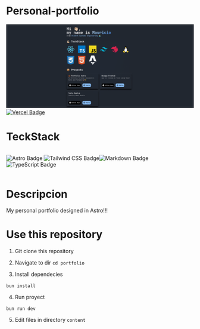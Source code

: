 # Personal-portfolio

<img src="./banner/bannerImg.png">

<a href="https://maurydev.vercel.app/">
  <img src="https://img.shields.io/badge/Vercel-000?logo=vercel&logoColor=fff&style=for-the-badge" alt="Vercel Badge">
</a>

# TeckStack

<div style="display:flex">

![Astro Badge](https://img.shields.io/badge/Astro-BC52EE?logo=astro&logoColor=fff&style=for-the-badge)
![Tailwind CSS Badge](https://img.shields.io/badge/Tailwind%20CSS-06B6D4?logo=tailwindcss&logoColor=fff&style=for-the-badge)![Markdown Badge](https://img.shields.io/badge/Markdown-000?logo=markdown&logoColor=fff&style=for-the-badge)![TypeScript Badge](https://img.shields.io/badge/TypeScript-3178C6?logo=typescript&logoColor=fff&style=for-the-badge)
</div>

# Descripcion
My personal portfolio designed in Astro!!!

# Use this repository

1. Git clone this repository

2. Navigate to dir ```cd portfolio```

3. Install dependecies

```
bun install
```
4. Run proyect
```
bun run dev 
```

5. Edit files in directory ```content```

